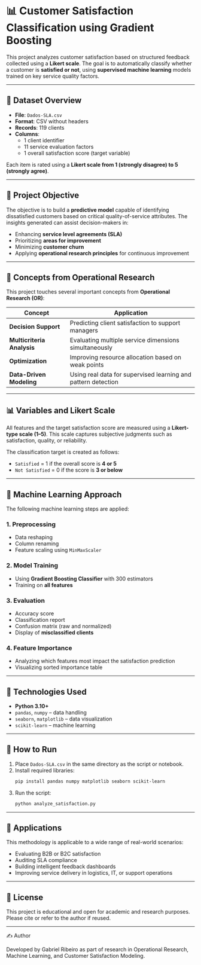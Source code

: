 # 📊 Customer Satisfaction Classification using Gradient Boosting

This project analyzes customer satisfaction based on structured feedback collected using a **Likert scale**. The goal is to automatically classify whether a customer is **satisfied or not**, using **supervised machine learning** models trained on key service quality factors.

---

## 📁 Dataset Overview

- **File**: `Dados-SLA.csv`
- **Format**: CSV without headers
- **Records**: 119 clients
- **Columns**:  
  - 1 client identifier  
  - 11 service evaluation factors  
  - 1 overall satisfaction score (target variable)

Each item is rated using a **Likert scale from 1 (strongly disagree) to 5 (strongly agree)**.

---

## 🎯 Project Objective

The objective is to build a **predictive model** capable of identifying dissatisfied customers based on critical quality-of-service attributes. The insights generated can assist decision-makers in:

- Enhancing **service level agreements (SLA)**
- Prioritizing **areas for improvement**
- Minimizing **customer churn**
- Applying **operational research principles** for continuous improvement

---

## 🧠 Concepts from Operational Research

This project touches several important concepts from **Operational Research (OR)**:

| Concept | Application |
|--------|-------------|
| **Decision Support** | Predicting client satisfaction to support managers |
| **Multicriteria Analysis** | Evaluating multiple service dimensions simultaneously |
| **Optimization** | Improving resource allocation based on weak points |
| **Data-Driven Modeling** | Using real data for supervised learning and pattern detection |

---

## 📊 Variables and Likert Scale

All features and the target satisfaction score are measured using a **Likert-type scale (1–5)**. This scale captures subjective judgments such as satisfaction, quality, or reliability.

The classification target is created as follows:

- `Satisfied` = 1 if the overall score is **4 or 5**
- `Not Satisfied` = 0 if the score is **3 or below**

---

## 🔬 Machine Learning Approach

The following machine learning steps are applied:

### 1. **Preprocessing**
- Data reshaping
- Column renaming
- Feature scaling using `MinMaxScaler`

### 2. **Model Training**
- Using **Gradient Boosting Classifier** with 300 estimators
- Training on **all features**

### 3. **Evaluation**
- Accuracy score
- Classification report
- Confusion matrix (raw and normalized)
- Display of **misclassified clients**

### 4. **Feature Importance**
- Analyzing which features most impact the satisfaction prediction
- Visualizing sorted importance table

---

## 🧪 Technologies Used

- **Python 3.10+**
- `pandas`, `numpy` – data handling
- `seaborn`, `matplotlib` – data visualization
- `scikit-learn` – machine learning

---

## 🚀 How to Run

1. Place `Dados-SLA.csv` in the same directory as the script or notebook.
2. Install required libraries:
   ```bash
   pip install pandas numpy matplotlib seaborn scikit-learn
3. Run the script:
   ```bash
   python analyze_satisfaction.py

---

## 📌 Applications

This methodology is applicable to a wide range of real-world scenarios:
- Evaluating B2B or B2C satisfaction
- Auditing SLA compliance
- Building intelligent feedback dashboards
- Improving service delivery in logistics, IT, or support operations

---

## 🧾 License

This project is educational and open for academic and research purposes. Please cite or refer to the author if reused.

---

✍️ Author

Developed by Gabriel Ribeiro as part of research in Operational Research, Machine Learning, and Customer Satisfaction Modeling.